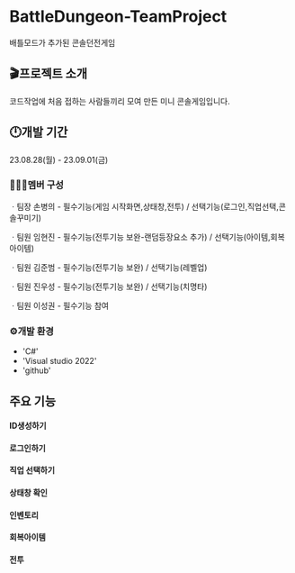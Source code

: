 # BattleDungeon-TeamProject
배틀모드가 추가된 콘솔던전게임
## 🎬프로젝트 소개
코드작업에 처음 접하는 사람들끼리 모여 만든 미니 콘솔게임입니다.

## 🕛개발 기간
23.08.28(월) - 23.09.01(금)

### 🧑‍🤝‍🧑멤버 구성
ㆍ팀장 손병의 - 필수기능(게임 시작화면,상태창,전투) / 선택기능(로그인,직업선택,콘솔꾸미기)

ㆍ팀원 임현진 - 필수기능(전투기능 보완-랜덤등장요소 추가) / 선택기능(아이템,회복 아이템)

ㆍ팀원 김준범 - 필수기능(전투기능 보완) / 선택기능(레벨업)

ㆍ팀원 진우성 - 필수기능(전투기능 보완) / 선택기능(치명타)

ㆍ팀원 이성권 - 필수기능 참여

### ⚙️개발 환경
- 'C#'
- 'Visual studio 2022'
- 'github'

##  주요 기능
#### ID생성하기

#### 로그인하기

#### 직업 선택하기

#### 상태창 확인

#### 인벤토리

#### 회복아이템

#### 전투

